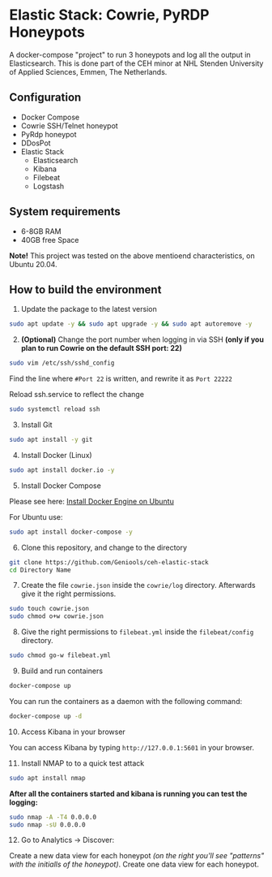 # Elastic Stack: Cowrie, PyRDP Honeypots
A docker-compose "project" to run 3 honeypots and log all the output in Elasticsearch. 
This is done part of the CEH minor at NHL Stenden University of Applied Sciences, Emmen, The Netherlands.

## Configuration
* Docker Compose
* Cowrie SSH/Telnet honeypot
* PyRdp honeypot
* DDosPot
* Elastic Stack
  * Elasticsearch
  * Kibana
  * Filebeat
  * Logstash

## System requirements
* 6-8GB RAM
* 40GB free Space

**Note!** This project was tested on the above mentioend characteristics, on Ubuntu 20.04.

## How to build the environment
1. Update the package to the latest version

```bash
sudo apt update -y && sudo apt upgrade -y && sudo apt autoremove -y
```

2. **(Optional)** Change the port number when logging in via SSH **(only if you plan to run Cowrie on the default SSH port: 22)**

```bash
sudo vim /etc/ssh/sshd_config
```

Find the line where `#Port 22` is written, and rewrite it as `Port 22222`

Reload ssh.service to reflect the change

```bash
sudo systemctl reload ssh
```

3. Install Git

```bash
sudo apt install -y git
```

4. Install Docker (Linux)

```bash
sudo apt install docker.io -y
```

5. Install Docker Compose

Please see here: [Install Docker Engine on Ubuntu](https://docs.docker.com/engine/install/ubuntu/)

For Ubuntu use:

```bash
sudo apt install docker-compose -y
```

6. Clone this repository, and change to the directory

```bash
git clone https://github.com/Geniools/ceh-elastic-stack
cd Directory Name
```

7. Create the file `cowrie.json` inside the `cowrie/log` directory. Afterwards give it the right permissions.

```bash
sudo touch cowrie.json
sudo chmod o+w cowrie.json
```

8. Give the right permissions to `filebeat.yml` inside the `filebeat/config` directory.

```bash
sudo chmod go-w filebeat.yml
```

9. Build and run containers

```bash
docker-compose up
```

You can run the containers as a daemon with the following command:

```bash
docker-compose up -d
```

10. Access Kibana in your browser

You can access Kibana by typing `http://127.0.0.1:5601` in your browser. 


11. Install NMAP to to a quick test attack

```bash
sudo apt install nmap
```

**After all the containers started and kibana is running you can test the logging:**

```bash
sudo nmap -A -T4 0.0.0.0
sudo nmap -sU 0.0.0.0
```

12. Go to Analytics -> Discover:

Create a new data view for each honeypot *(on the right you'll see "patterns" with the initialls of the honeypot)*. Create one data view for each honeypot.

